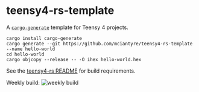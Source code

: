 # teensy4-rs-template

A [`cargo-generate`](https://crates.io/crates/cargo-generate) template for
Teensy 4 projects.

```
cargo install cargo-generate
cargo generate --git https://github.com/mciantyre/teensy4-rs-template --name hello-world
cd hello-world
cargo objcopy --release -- -O ihex hello-world.hex
```

See the [teensy4-rs
README](https://github.com/mciantyre/teensy4-rs/blob/master/README.md) for build requirements.

Weekly build: ![weekly build](https://github.com/mciantyre/teensy4-rs-template/workflows/weekly/badge.svg)